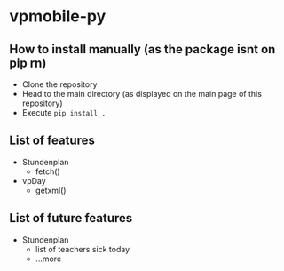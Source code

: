 # vpmobile-py

## How to install manually (as the package isnt on pip rn)
- Clone the repository
- Head to the main directory (as displayed on the main page of this repository)
- Execute `pip install .`

## List of features
- Stundenplan
    - fetch()
- vpDay
    - getxml()

## List of future features
- Stundenplan
    - list of teachers sick today
    - ...more